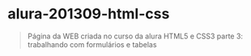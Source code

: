 # alura-201309-html-css

> Página da WEB criada no curso da alura HTML5 e CSS3 parte 3: trabalhando com formulários e tabelas
